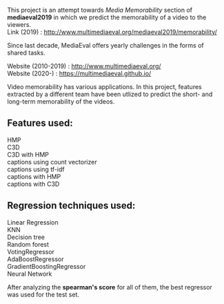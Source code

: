 This project is an attempt towards *Media Memorability* section of **mediaeval2019** in which we predict the memorability of a video to the viewers.  
Link (2019) : http://www.multimediaeval.org/mediaeval2019/memorability/

Since last decade, MediaEval offers yearly challenges in the forms of shared tasks.

Website (2010-2019) : http://www.multimediaeval.org/  
Website (2020-) : https://multimediaeval.github.io/


Video memorability has various applications. In this project, features extracted by a different team have been utlized to predict the short- and long-term memorability of the videos.  

Features used:  
--------------  
HMP  
C3D  
C3D with HMP  
captions using count vectorizer  
captions using tf-idf  
captions with HMP  
captions with C3D  

Regression techniques used:  
---------------------------  
Linear Regression  
KNN  
Decision tree  
Random forest  
VotingRegressor  
AdaBoostRegressor  
GradientBoostingRegressor  
Neural Network  

After analyzing the **spearman's score** for all of them, the best regressor was used for the test set.